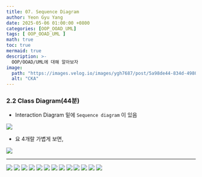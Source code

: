 ```yaml
---
title: 07. Sequence Diagram
author: Yeon Gyu Yang
date: 2025-05-06 01:00:00 +0800
categories: [OOP_OOAD_UML]
tags: [ OOP_OOAD_UML ]
math: true
toc: true
mermaid: true
description: >-
  OOP/OOAD/UML에 대해 알아보자
image:
  path: "https://images.velog.io/images/ygh7687/post/5a98de44-834d-4980-876a-a736260d0bee/oop.png"
  alt: "CKA"
---
```


### 2.2 Class Diagram(44분)
- Interaction Diagram 밑에 `Sequence diagram` 이 있음

<img src="/assets/img/post/oop_ooad_uml/lec7/1.png">

- 요 4개랄 가볍게 보면,

<img src="/assets/img/post/oop_ooad_uml/lec7/2.png">




---


<img src="/assets/img/post/oop_ooad_uml/lec7/1.png">
<img src="/assets/img/post/oop_ooad_uml/lec7/1.png">
<img src="/assets/img/post/oop_ooad_uml/lec7/1.png">
<img src="/assets/img/post/oop_ooad_uml/lec7/1.png">
<img src="/assets/img/post/oop_ooad_uml/lec7/1.png">
<img src="/assets/img/post/oop_ooad_uml/lec7/1.png">
<img src="/assets/img/post/oop_ooad_uml/lec7/1.png">
<img src="/assets/img/post/oop_ooad_uml/lec7/1.png">
<img src="/assets/img/post/oop_ooad_uml/lec7/1.png">
<img src="/assets/img/post/oop_ooad_uml/lec7/1.png">
<img src="/assets/img/post/oop_ooad_uml/lec7/1.png">
<img src="/assets/img/post/oop_ooad_uml/lec7/1.png">
<img src="/assets/img/post/oop_ooad_uml/lec7/1.png">

